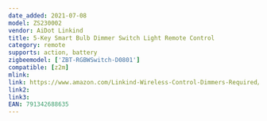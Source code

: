 ```yaml
---
date_added: 2021-07-08
model: ZS230002
vendor: AiDot Linkind
title: 5-Key Smart Bulb Dimmer Switch Light Remote Control
category: remote
supports: action, battery
zigbeemodel: ['ZBT-RGBWSwitch-D0801']
compatible: [z2m]
mlink:
link: https://www.amazon.com/Linkind-Wireless-Control-Dimmers-Required/dp/B07Z68SCC5
link2: 
link3: 
EAN: 791342688635
---
```

 